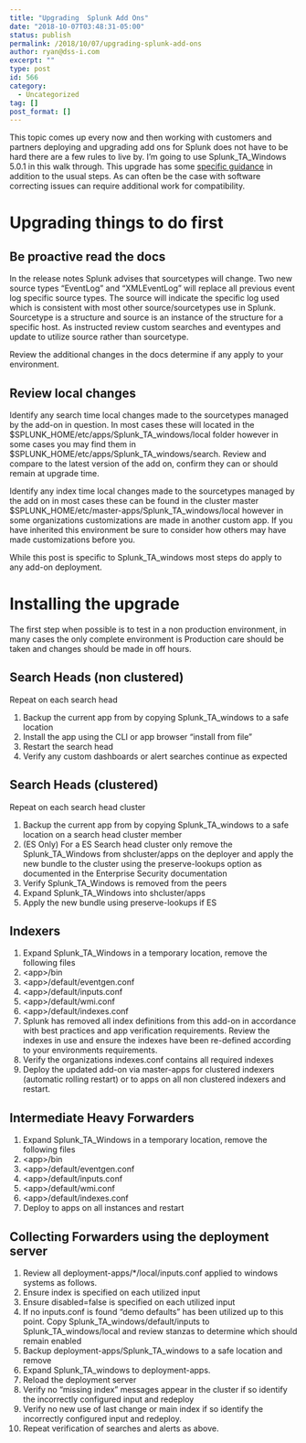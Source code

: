 ```yaml
---
title: "Upgrading  Splunk Add Ons"
date: "2018-10-07T03:48:31-05:00"
status: publish
permalink: /2018/10/07/upgrading-splunk-add-ons
author: ryan@dss-i.com
excerpt: ""
type: post
id: 566
category:
  - Uncategorized
tag: []
post_format: []
---
```


This topic comes up every now and then working with customers and partners deploying and upgrading add ons for Splunk does not have to be hard there are a few rules to live by. I’m going to use Splunk_TA_Windows 5.0.1 in this walk through. This upgrade has some [specific guidance](http://docs.splunk.com/Documentation/WindowsAddOn/5.0.1/User/Upgrade) in addition to the usual steps. As can often be the case with software correcting issues can require additional work for compatibility.

# Upgrading things to do first

## Be proactive read the docs

In the release notes Splunk advises that sourcetypes will change. Two new source types “EventLog” and “XMLEventLog” will replace all previous event log specific source types. The source will indicate the specific log used which is consistent with most other source/sourcetypes use in Splunk. Sourcetype is a structure and source is an instance of the structure for a specific host. As instructed review custom searches and eventypes and update to utilize source rather than sourcetype.

Review the additional changes in the docs determine if any apply to your environment.

## Review local changes

Identify any search time local changes made to the sourcetypes managed by the add-on in question. In most cases these will located in the $SPLUNK_HOME/etc/apps/Splunk_TA_windows/local folder however in some cases you may find them in $SPLUNK_HOME/etc/apps/Splunk_TA_windows/search. Review and compare to the latest version of the add on, confirm they can or should remain at upgrade time.

Identify any index time local changes made to the sourcetypes managed by the add on in most cases these can be found in the cluster master $SPLUNK_HOME/etc/master-apps/Splunk_TA_windows/local however in some organizations customizations are made in another custom app. If you have inherited this environment be sure to consider how others may have made customizations before you.

While this post is specific to Splunk_TA_windows most steps do apply to any add-on deployment.

# Installing the upgrade

The first step when possible is to test in a non production environment, in many cases the only complete environment is Production care should be taken and changes should be made in off hours.

## Search Heads (non clustered)

Repeat on each search head

1. Backup the current app from by copying Splunk_TA_windows to a safe location
2. Install the app using the CLI or app browser “install from file”
3. Restart the search head
4. Verify any custom dashboards or alert searches continue as expected

## Search Heads (clustered)

Repeat on each search head cluster

1. Backup the current app from by copying Splunk_TA_windows to a safe location on a search head cluster member
2. (ES Only) For a ES Search head cluster only remove the Splunk_TA_Windows from shcluster/apps on the deployer and apply the new bundle to the cluster using the preserve-lookups option as documented in the Enterprise Security documentation
3. Verify Splunk_TA_Windows is removed from the peers
4. Expand Splunk_TA_Windows into shcluster/apps
5. Apply the new bundle using preserve-lookups if ES

## Indexers

1. Expand Splunk_TA_Windows in a temporary location, remove the following files
1. &lt;app&gt;/bin
1. &lt;app&gt;/default/eventgen.conf
1. &lt;app&gt;/default/inputs.conf
1. &lt;app&gt;/default/wmi.conf
1. &lt;app&gt;/default/indexes.conf
1. Splunk has removed all index definitions from this add-on in accordance with best practices and app verification requirements. Review the indexes in use and ensure the indexes have been re-defined according to your environments requirements.
1. Verify the organizations indexes.conf contains all required indexes
1. Deploy the updated add-on via master-apps for clustered indexers (automatic rolling restart) or to apps on all non clustered indexers and restart.

## Intermediate Heavy Forwarders

1. Expand Splunk_TA_Windows in a temporary location, remove the following files
1. &lt;app&gt;/bin
1. &lt;app&gt;/default/eventgen.conf
1. &lt;app&gt;/default/inputs.conf
1. &lt;app&gt;/default/wmi.conf
1. &lt;app&gt;/default/indexes.conf
1. Deploy to apps on all instances and restart

## Collecting Forwarders using the deployment server

1. Review all deployment-apps/\*/local/inputs.conf applied to windows systems as follows.
1. Ensure index is specified on each utilized input
1. Ensure disabled=false is specified on each utilized input
1. If no inputs.conf is found “demo defaults” has been utilized up to this point. Copy Splunk_TA_windows/default/inputs to Splunk_TA_windows/local and review stanzas to determine which should remain enabled
1. Backup deployment-apps/Splunk_TA_windows to a safe location and remove
1. Expand Splunk_TA_windows to deployment-apps.
1. Reload the deployment server
1. Verify no “missing index” messages appear in the cluster if so identify the incorrectly configured input and redeploy
1. Verify no new use of last change or main index if so identify the incorrectly configured input and redeploy.
1. Repeat verification of searches and alerts as above.

